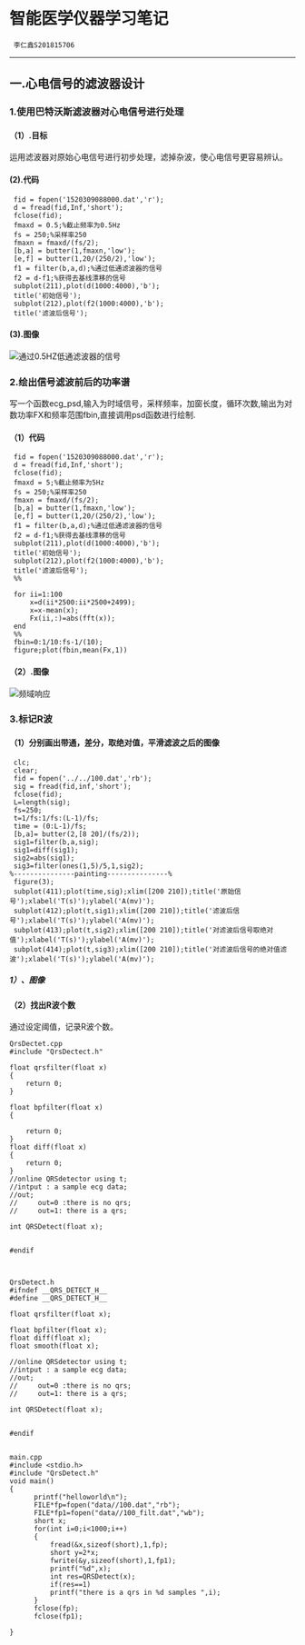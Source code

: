 # 智能医学仪器学习笔记
     李仁鑫S201815706
---
## 一.心电信号的滤波器设计
### 1.使用巴特沃斯滤波器对心电信号进行处理
#### （1）.目标
运用滤波器对原始心电信号进行初步处理，滤掉杂波，使心电信号更容易辨认。

#### (2).代码
```
 fid = fopen('1520309088000.dat','r');
 d = fread(fid,Inf,'short');
 fclose(fid);
 fmaxd = 0.5;%截止频率为0.5Hz
 fs = 250;%采样率250
 fmaxn = fmaxd/(fs/2);
 [b,a] = butter(1,fmaxn,'low');
 [e,f] = butter(1,20/(250/2),'low');
 f1 = filter(b,a,d);%通过低通滤波器的信号
 f2 = d-f1;%获得去基线漂移的信号
 subplot(211),plot(d(1000:4000),'b');
 title('初始信号');
 subplot(212),plot(f2(1000:4000),'b');
 title('滤波后信号');

```
#### (3).图像

![通过0.5HZ低通滤波器的信号](https://github.com/guangyubin/SmartHealth/blob/master/2018/students/S201815706/image/untitled1.jpg)


### 2.绘出信号滤波前后的功率谱

写一个函数ecg_psd,输入为时域信号，采样频率，加窗长度，循环次数,输出为对数功率FX和频率范围fbin,直接调用psd函数进行绘制.

#### （1）代码
```
 fid = fopen('1520309088000.dat','r');
 d = fread(fid,Inf,'short');
 fclose(fid);
 fmaxd = 5;%截止频率为5Hz
 fs = 250;%采样率250
 fmaxn = fmaxd/(fs/2);
 [b,a] = butter(1,fmaxn,'low');
 [e,f] = butter(1,20/(250/2),'low');
 f1 = filter(b,a,d);%通过低通滤波器的信号
 f2 = d-f1;%获得去基线漂移的信号
 subplot(211),plot(d(1000:4000),'b');
 title('初始信号');
 subplot(212),plot(f2(1000:4000),'b');
 title('滤波后信号');
 %%
 
 for ii=1:100
     x=d(ii*2500:ii*2500+2499);
     x=x-mean(x);
     Fx(ii,:)=abs(fft(x));
 end
 %%
 fbin=0:1/10:fs-1/(10);
 figure;plot(fbin,mean(Fx,1))
 ```
	
#### （2）.图像

![频域响应](https://github.com/guangyubin/SmartHealth/blob/master/2018/students/S201815706/image/untitled2.jpg)
  
### 3.标记R波
#### （1）分别画出带通，差分，取绝对值，平滑滤波之后的图像
```
 clc;
 clear;
 fid = fopen('../../100.dat','rb');
 sig = fread(fid,inf,'short');  
 fclose(fid);  
 L=length(sig);  
 fs=250;  
 t=1/fs:1/fs:(L-1)/fs;
 time = (0:L-1)/fs;
 [b,a]= butter(2,[8 20]/(fs/2));
 sig1=filter(b,a,sig);
 sig1=diff(sig1); 
 sig2=abs(sig1); 
 sig3=filter(ones(1,5)/5,1,sig2);
%---------------painting---------------%
 figure(3);
 subplot(411);plot(time,sig);xlim([200 210]);title('原始信号');xlabel('T(s)');ylabel('A(mv)');
 subplot(412);plot(t,sig1);xlim([200 210]);title('滤波后信号');xlabel('T(s)');ylabel('A(mv)');
 subplot(413);plot(t,sig2);xlim([200 210]);title('对滤波后信号取绝对值');xlabel('T(s)');ylabel('A(mv)');
 subplot(414);plot(t,sig3);xlim([200 210]);title('对滤波后信号的绝对值滤波');xlabel('T(s)');ylabel('A(mv)');
```
##### 1）、图像




#### （2）找出R波个数
   通过设定阈值，记录R波个数。

```
QrsDectet.cpp
#include "QrsDectect.h"

float qrsfilter(float x)
{
	return 0;
}

float bpfilter(float x)
{

	return 0;
}
float diff(float x)
{
	return 0;
}
//online QRSdetector using t;
//intput : a sample ecg data;
//out;
//     out=0 :there is no qrs;
//     out=1: there is a qrs;

int QRSDetect(float x);


#endif



QrsDetect.h
#ifndef __QRS_DETECT_H__
#define __QRS_DETECT_H__

float qrsfilter(float x);

float bpfilter(float x);
float diff(float x);
float smooth(float x);

//online QRSdetector using t;
//intput : a sample ecg data;
//out;
//     out=0 :there is no qrs;
//     out=1: there is a qrs;

int QRSDetect(float x);


#endif


main.cpp
#include <stdio.h>
#include "QrsDetect.h"
void main()
{
      printf("helloworld\n");
      FILE*fp=fopen("data//100.dat","rb");
	  FILE*fp1=fopen("data//100_filt.dat","wb");
	  short x;
	  for(int i=0;i<1000;i++)
	  {
		  fread(&x,sizeof(short),1,fp);
		  short y=2*x;
		  fwrite(&y,sizeof(short),1,fp1);
		  printf("%d",x);
		  int res=QRSDetect(x);
		  if(res==1)
		  printf("there is a qrs in %d samples ",i);
	  }
	  fclose(fp);
	  fclose(fp1);

} 
```
